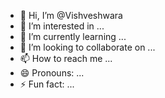 - 👋 Hi, I’m @Vishveshwara
- 👀 I’m interested in ...
- 🌱 I’m currently learning ...
- 💞️ I’m looking to collaborate on ...
- 📫 How to reach me ...
- 😄 Pronouns: ...
- ⚡ Fun fact: ...

<!---
vishveshwarar/vishveshwarar is a ✨ special ✨ repository because its `README.md` (this file) appears on your GitHub profile.
You can click the Preview link to take a look at your changes.
--->
